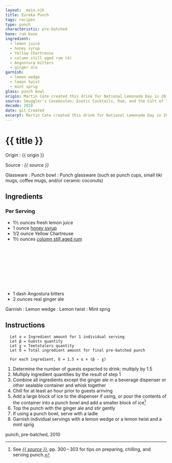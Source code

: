```yaml
---
layout: _main.njk
title: Eureka Punch
tags: recipes
type: punch
characteristic: pre-batched
base: rum base
ingredient:
  - lemon juice
  - honey syrup
  - Yellow Chartreuse
  - column still aged rum (4)
  - Angostura bitters
  - ginger ale
garnish:
  - lemon wedge
  - lemon twist
  - mint sprig
glass: punch bowl
origin: Martin Cate created this drink for National Lemonade Day in 2013. That same year it was added to the menu of San Francisco's famous <a href="https://en.wikipedia.org/wiki/Tonga_Room" target="_blank" rel="external noopener">Tonga Room</a>.
source: Smuggler's Cove&colon; Exotic Cocktails, Rum, and the Cult of Tiki
decade: 2010
date: git Created
excerpt: Martin Cate created this drink for National Lemonade Day in 2013.
---
```

<!-- markdownlint-disable MD025 -->
# {{ title }}
<!-- markdownlint-enable MD025 -->

Origin
  : {{ origin }}

Source
  : <cite><span data-pagefind-filter="Source">{{ source }}</span></cite>

Glassware
  : <span data-pagefind-filter="Glassware">Punch bowl</span>
  : <span data-pagefind-filter="Glassware">Punch glassware</span> (such as punch cups, small tiki mugs, coffee mugs, and/or ceramic coconuts)

## Ingredients

### Per Serving

* 1&frac12; ounces fresh lemon juice
* 1 ounce [honey syrup](/mixes/honey-syrup/)
* 1/2 ounce Yellow Chartreuse
* 1&frac12; ounces [column still aged rum](/rums/08-rum-column-still-aged/)<icon-l space="1em" label="(4)" class="bigger"><span class="with-icon"><svg class="icon"><use href="/assets/images/icons/circle-4.svg#circle-4"></use></svg></span></icon-l>
* 1 dash Angostura bitters
* 2 ounces real ginger ale

Garnish
  : <span data-pagefind-filter="Garnish">Lemon wedge</span>
  : <span data-pagefind-filter="Garnish">Lemon twist</span>
  : <span data-pagefind-filter="Garnish">Mint sprig</span>

## Instructions

```text
  Let ɑ = Ingredient amount for 1 individual serving
  Let β = Guests quantity
  Let ɣ = Teetotalers quantity
  Let δ = Total ingredient amount for final pre-batched punch

  For each ingredient, δ = 1.5 × ɑ × (β - ɣ)
```

1. Determine the number of guests expected to drink; multiply by 1.5
2. Multiply ingredient quantities by the result of step 1
3. Combine all ingredients except the ginger ale in a beverage dispenser or other sealable container and whisk together
4. Chill for at least an hour prior to guests arriving
5. Add a large block of ice to the dispenser if using, or pour the contents of the container into a punch bowl and add a smaller block of ice[^1]
6. Top the punch with the ginger ale and stir gently
7. If using a punch bowl, serve with a ladle
8. Garnish individual servings with a lemon wedge or a lemon twist and a mint sprig

[^1]: See <cite><a href="https://www.smugglerscovesf.com/store/smugglers-cove-exotic-cocktails-rum-and-the-cult-of-tiki-signed" rel="external noopener" target="_blank"><span data-pagefind-filter="Source">{{ source }}</span></a></cite>, pp. 300&NoBreak;&thinsp;&NoBreak;–&NoBreak;&thinsp;&NoBreak;303 for tips on preparing, chilling, and serving punch.

<div
  class="sr-only"
  data-cat[0]="Drink"
  data-type[0]="Punch"
  data-char[0]="Pre-batched"
  data-base[0]="Rum/Cane spirits"
  data-ingredient[0]="Lemon juice"
  data-ingredient[1]="Honey syrup"
  data-ingredient[2]="Chartreuse, Yellow"
  data-ingredient[3]="Column still aged rum [4]"
  data-ingredient[4]="Angostura bitters"
  data-ingredient[5]="Ginger ale"
  data-pantry[0]="Lemon wedge"
  data-pantry[1]="Lemon twist"
  data-pantry[2]="Mint sprig"
  data-juice[0]="Lemon juice"
  data-syrup[0]="Honey syrup"
  data-liquor[0]="Chartreuse, Yellow"
  data-liquor[1]="Column still aged rum [4]"
  data-soda[0]="Ginger ale"
  data-bitters[0]="Angostura bitters"
  data-origin[0]="Martin Cate"
  data-glass[0]="Punch cup"
  data-glass[1]="Tiki mug, small"
  data-glass[2]="Tiki mug"
  data-glass[3]="Coffee mug"
  data-glass[4]="Ceramic coconut"
  data-decade[0]="2010"
  data-pagefind-filter="
    Category[data-cat[0]],
    Type[data-type[0]],
    Characteristic[data-char[0]],
    Base[data-base[0]],
    Ingredient[data-ingredient[0]],
    Ingredient[data-ingredient[1]],
    Ingredient[data-ingredient[2]],
    Ingredient[data-ingredient[3]],
    Ingredient[data-ingredient[4]],
    Ingredient[data-ingredient[5]],
    Pantry[data-pantry[0]],
    Pantry[data-pantry[1]],
    Pantry[data-pantry[2]],
    Juice[data-juice[0]],
    Syrup[data-syrup[0]],
    Liquor[data-liquor[0]],
    Liquor[data-liquor[1]],
    Soda & seltzer[data-soda[0]],
    Bitters[data-bitters[0]],
    Origin[data-origin[0]],
    Glassware[data-glass[0]],
    Glassware[data-glass[1]],
    Glassware[data-glass[2]],
    Glassware[data-glass[3]],
    Glassware[data-glass[4]],
    Decade[data-decade[0]]
  "
>
</div>

<div class="keywords" aria-hidden>punch, pre-batched, 2010</div>

